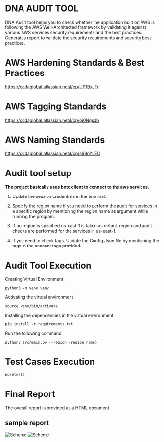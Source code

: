 # **DNA AUDIT TOOL** #

DNA Audit tool helps you to check whether the application built on AWS is following the AWS Well-Architected framework by validating it against
various AWS services security requirements and the best practices. Generates report to validate the security requirements and security best practices.

# **AWS Hardening Standards & Best Practices** #

https://codaglobal.atlassian.net/l/cp/UP1BxJTr

# **AWS Tagging Standards** #

https://codaglobal.atlassian.net/l/cp/oj0Ngsdb

# **AWS Naming Standards** #

https://codaglobal.atlassian.net/l/cp/s99nYLEC

# **Audit tool setup** #

**The project basically uses boto client to connect to the aws services.**

1. Update the session credentials in the terminal.

2. Specify the region name if you need to perform the audit for services in a specific region by mentioning the region name as argument while running the program.

3. If no region is specified us-east-1 is taken as default region and audit checks are performed for the services in us-east-1.

4. If you need to check tags. Update the Config.Json file by mentioning the tags in the account tags provided.


# **Audit Tool Execution** #

Creating Virtual Environment
```
python3 -m venv venv
```

Activating the virtual environment
```
source venv/bin/activate
```

Installing the dependencies in the virtual environment
```
pip install -r requirements.txt
```
Run the following command
```
python3 src/main.py --region {region_name}
```

# **Test Cases Execution** #

```
nosetests
```

# **Final Report** #

The overall report is provided as a HTML document.

## sample report ##
![Scheme](assets/sample_report_base.png)
![Scheme](assets/sample_report.png)
